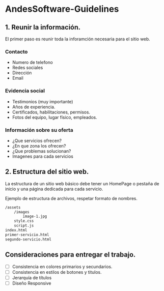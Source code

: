 # AndesSoftware-Guidelines

## 1. Reunir la información.
El primer paso es reunir toda la inforamción necesaria para el sitio web.

### Contacto
* Numero de telefono
* Redes sociales
* Dirección
* Email

### Evidencia social
* Testimonios (muy importante)
* Años de experiencia.
* Certificados, habilitaciones, permisos.
* Fotos del equipo, lugar físico, empleados.

### Información sobre su oferta
* ¿Que servicios ofrecen?
* ¿En que zona los ofrecen?
* ¿Que problemas solucionan?
* Imagenes para cada servicios

## 2. Estructura del sitio web.
La estructura de un sitio web básico debe tener un HomePage o pestaña de inicio y una página dedicada para cada servicio.

Ejemplo de estructura de archivos, respetar formato de nombres.
```bash
/assets
    /images
        image-1.jpg
    style.css
    script.js
index.html
primer-servicio.html
segundo-servicio.html
```

## Consideraciones para entregar el trabajo.
- [ ] Consistencia en colores primarios y secundarios.
- [ ] Consistencia en estilos de botones y titulos.
- [ ] Jerarquía de títulos
- [ ] Diseño Responsive
